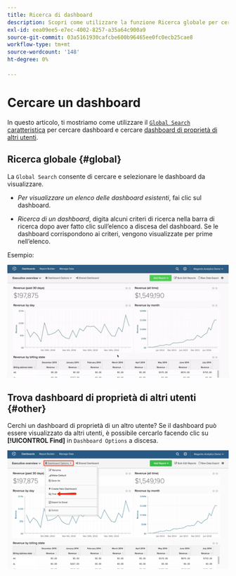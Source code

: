 ```yaml
---
title: Ricerca di dashboard
description: Scopri come utilizzare la funzione Ricerca globale per cercare dashboard e cercare dashboard di proprietà di altri utenti.
exl-id: eea09ee5-e7ec-4002-8257-a35a64c900a9
source-git-commit: 03a5161930cafcbe600b96465ee0fc0ecb25cae8
workflow-type: tm+mt
source-wordcount: '148'
ht-degree: 0%

---
```


# Cercare un dashboard

In questo articolo, ti mostriamo come utilizzare il [`Global Search` caratteristica](#global) per cercare dashboard e cercare [dashboard di proprietà di altri utenti](#other).

## Ricerca globale {#global}

La `Global Search` consente di cercare e selezionare le dashboard da visualizzare.

* *Per visualizzare un elenco delle dashboard esistenti*, fai clic sul dashboard.

* *Ricerca di un dashboard*, digita alcuni criteri di ricerca nella barra di ricerca dopo aver fatto clic sull’elenco a discesa del dashboard. Se le dashboard corrispondono ai criteri, vengono visualizzate per prime nell’elenco.

Esempio:

![ricerca globale dashboard](../../assets/dboard-global-search.gif)

## Trova dashboard di proprietà di altri utenti {#other}

Cerchi un dashboard di proprietà di un altro utente? Se il dashboard può essere visualizzato da altri utenti, è possibile cercarlo facendo clic su **[!UICONTROL Find]** in `Dashboard Options` a discesa.

![trova dashboard](../../assets/find-dboards-other-owners.png)

